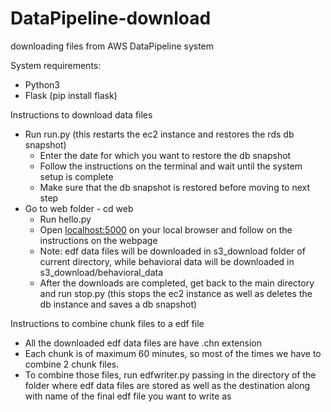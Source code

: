 # DataPipeline-download
downloading files from AWS DataPipeline system

System requirements:
  - Python3
  - Flask (pip install flask)

Instructions to download data files
- Run run.py (this restarts the ec2 instance and restores the rds db snapshot)
    - Enter the date for which you want to restore the db snapshot
    - Follow the instructions on the terminal and wait until the system setup is complete
    - Make sure that the db snapshot is restored before moving to next step
- Go to web folder - cd web
    - Run hello.py
    - Open [localhost:5000](localhost:5000) on your local browser and follow on the instructions on the webpage
    - Note: edf data files will be downloaded in s3_download folder of current directory, while behavioral data will be downloaded in s3_download/behavioral_data
    - After the downloads are completed, get back to the main directory and run stop.py (this stops the ec2 instance as well as deletes the db instance and saves a db snapshot)

Instructions to combine chunk files to a edf file
- All the downloaded edf data files are have .chn extension
- Each chunk is of maximum 60 minutes, so most of the times we have to combine 2 chunk files.
- To combine those files, run edfwriter.py passing in the directory of the folder where edf data files are stored as well as the destination along with name of the final edf file you want to write as
